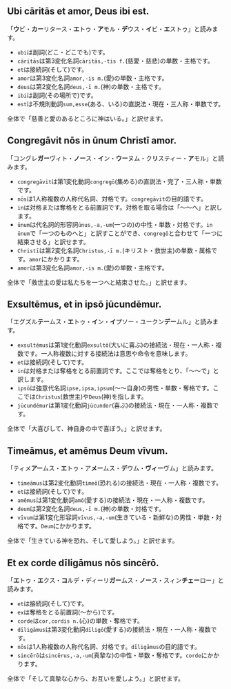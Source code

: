 ## Ubi cāritās et amor, Deus ibi est.
「**ウ**ビ・**カー**リタース・**エ**トゥ・**ア**モル・**デ**ウス・**イ**ビ・**エ**ストゥ」と読みます。

- `ubi`は副詞(どこ・どこでも)です。
- `cāritās`は第3変化名詞`cāritās,-tis f.`(慈愛・慈悲)の単数・主格です。
- `et`は接続詞(そして)です。
- `amor`は第3変化名詞`amor,-is m.`(愛)の単数・主格です。
- `deus`は第2変化名詞`deus,-ī m.`(神)の単数・主格です。
- `ibi`は副詞(その場所で)です。
- `est`は不規則動詞`sum,esse`(ある、いる)の直説法・現在・三人称・単数です。

全体で「慈善と愛のあるところに神はいる。」と訳せます。

## Congregāvit nōs in ūnum Christī amor.
「コングレ**ガー**ヴィト・**ノー**ス・**イ**ン・**ウー**ヌム・ク**リ**スティー・**ア**モル」と読みます。

- `congregāvit`は第1変化動詞`congregō`(集める)の直説法・完了・三人称・単数です。
- `nōs`は1人称複数の人称代名詞、対格です。`congregāvit`の目的語です。
- `in`は対格または奪格をとる前置詞です。対格を取る場合は「〜〜へ」と訳します。
- `ūnum`は代名詞的形容詞`ūnus,-a,-um`(一つの)の中性・単数・対格です。`in ūnum`で「一つのものへと」と訳すことができ、`congregō`と合わせて「一つに結束させる」と訳せます。
- `Christī`は第2変化名詞`Christus,-ī m.`(キリスト・救世主)の単数・属格です。`amor`にかかります。
- `amor`は第3変化名詞`amor,-is m.`(愛)の単数・主格です。

全体で「救世主の愛は私たちを一つへと結束させた。」と訳せます。

## Exsultēmus, et in ipsō jūcundēmur.
「エグズル**テー**ムス・**エ**トゥ・**イ**ン・**イ**プソー・ユークン**デー**ムル」と読みます。

- `exsultēmus`は第1変化動詞`exsultō`(大いに喜ぶ)の接続法・現在・一人称・複数です。一人称複数に対する接続法は意思や命令を意味します。
- `et`は接続詞(そして)です。
- `in`は対格または奪格をとる前置詞です。ここでは奪格をとり、「〜〜で」と訳します。
- `ipsō`は強意代名詞`ipse,ipsa,ipsum`(〜〜自身)の男性・単数・奪格です。ここでは`Christus`(救世主)や`Deus`(神)を指します。
- `jūcundēmur`は第1変化動詞`jūcundor`(喜ぶ)の接続法・現在・一人称・複数です。

全体で「大喜びして、神自身の中で喜ぼう。」と訳せます。

## Timeāmus, et amēmus Deum vīvum.
「ティメ**アー**ムス・**エ**トゥ・ア**メー**ムス・**デ**ウム・**ヴィー**ヴム」と読みます。

- `timeāmus`は第2変化動詞`timeō`(恐れる)の接続法・現在・一人称・複数です。
- `et`は接続詞(そして)です。
- `amēmus`は第1変化動詞`amō`(愛する)の接続法・現在・一人称・複数です。
- `deum`は第2変化名詞`deus,-ī m.`(神)の単数・対格です。
- `vīvum`は第1変化形容詞`vīvus,-a,-um`(生きている・新鮮な)の男性・単数・対格です。`Deum`にかかります。

全体で「生きている神を恐れ、そして愛しよう。」と訳せます。

## Et ex corde dīligāmus nōs sincērō.
「**エ**トゥ・**エ**クス・**コ**ルデ・ディーリ**ガー**ムス・**ノー**ス・スィン**チェー**ロー」と読みます。

- `et`は接続詞(そして)です。
- `ex`は奪格をとる前置詞(〜から)です。
- `corde`は`cor,cordis n.`(心)の単数・奪格です。
- `dīligāmus`は第3変化動詞`dīligō`(愛する)の接続法・現在・一人称・複数です。
- `nōs`は1人称複数の人称代名詞、対格です。`dīligāmus`の目的語です。
- `sincērō`は`sincērus,-a,-um`(真摯な)の中性・単数・奪格です。`corde`にかかります。

全体で「そして真摯な心から、お互いを愛しよう。」と訳せます。
